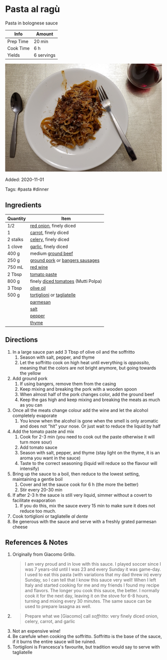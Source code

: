 # Pasta al ragù

Pasta in bolognese sauce

| Info      | Amount     |
| --------- | ---------- |
| Prep Time | 20 min     |
| Cook Time | 6 h        |
| Yields    | 6 servings |

![Pasta al ragu](../assets/pasta-al-ragu.jpg)

Added: 2020-11-01

Tags: #pasta #dinner

## Ingredients

| Quantity | Item                                                                                                   |
| -------- | ------------------------------------------------------------------------------------------------------ |
| 1/2      | [red onion](../Ingredients/red%20onion.md), finely diced                                               |
| 1        | [carrot](../Ingredients/carrot.md), finely diced                                                       |
| 2 stalks | [celery](../Ingredients/celery.md), finely diced                                                       |
| 1 clove  | [garlic](../Ingredients/garlic.md), finely diced                                                       |
| 400 g    | medium [ground beef](../Ingredients/ground%20beef.md)                                                  |
| 250 g    | [ground pork](../Ingredients/ground-pork.md) or [bangers sausages](../Ingredients/bangers-sausages.md) |
| 750 mL   | [red wine](../Ingredients/red-wine.md)                                                                 |
| 2 Tbsp   | [tomato paste](../Ingredients/tomato%20paste.md)                                                       |
| 800 g    | finely [diced tomatoes](../Ingredients/diced%20tomatoes.md) (Mutti Polpa)                              |
| 3 Tbsp   | [olive oil](../Ingredients/olive%20oil.md)                                                             |
| 500 g    | [tortiglioni](../Ingredients/tortiglioni.md) or [tagliatelle](../Ingredients/tagliatelle.md)           |
|          | [parmesan](../Ingredients/parmesan.md)                                                                 |
|          | [salt](../Ingredients/salt.md)                                                                         |
|          | [pepper](../Ingredients/pepper.md)                                                                     |
|          | [thyme](../Ingredients/thyme.md)                                                                       |

## Directions

1. In a large sauce pan add 3 Tbsp of olive oil and the soffritto
    1. Season with salt, pepper, and thyme
    2. Let the soffritto cook on high heat until everything is _appassito_, meaning that the colors are not bright anymore, but going towards the yellow
2. Add ground pork
    1. If using bangers, remove them from the casing
    2. Keep mixing and breaking the pork with a wooden spoon
    3. When almost half of the pork changes color, add the ground beef
    4. Keep the gas high and keep mixing and breaking the meats as much as you can
3. Once all the meats change colour add the wine and let the alcohol completely evaporate
    1. You know when the alcohol is gone when the smell is only aromatic and does not "hit" your nose. Or just wait to reduce the liquid by half
4. Add the tomato paste and mix
    1. Cook for 2-3 min (you need to cook out the paste otherwise it will turn more sour)
    2. Add tomato sauce
    3. Season with salt, pepper, and thyme (stay light on the thyme, it is an aroma you want in the sauce)
    4. Taste to the correct seasoning (liquid will reduce so the flavour will intensify)
5. Bring up the sauce to a boil, then reduce to the lowest setting, maintaining a gentle boil
    1. Cover and let the sauce cook for 6 h (the more the better)
    2. Stir every 20-30 min
6. If after 2-3 h the sauce is still very liquid, simmer without a covert to facilitate evaporation
    1. If you do this, mix the sauce every 15 min to make sure it does not reduce too much.
7. Cook tortiglioni or tagliatelle _al dente_
8. Be generous with the sauce and serve with a freshly grated parmesan cheese

## References & Notes

1. Originally from Giacomo Grillo.
    > I am very proud and in love with this sauce.
    > I played soccer since I was 7 years-old until I was 23 and every Sunday it was game-day.
    > I used to eat this pasta (with variations that my dad threw in) every Sunday, so I can tell that I know this sauce very well!
    > When I left Italy and started cooking for me and my friends I found my recipe and flavors.
    > The longer you cook this sauce, the better.
    > I normally cook it for the next day, leaving it on the stove for 6-8 hours, turning and mixing every 30 minutes.
    > The same sauce can be used to prepare lasagna as well.
2. > Prepare what we [Giacomo] call _soffritto_: very finely diced onion, celery, carrot, and garlic
3. Not an expensive wine!
4. Be carefule when cooking the soffritto.
Soffritto is the base of the sauce, if it burns the entire sauce will be ruined.
5. Tortiglioni is Francesca's favourite, but tradition would say to serve with tagliatelle
